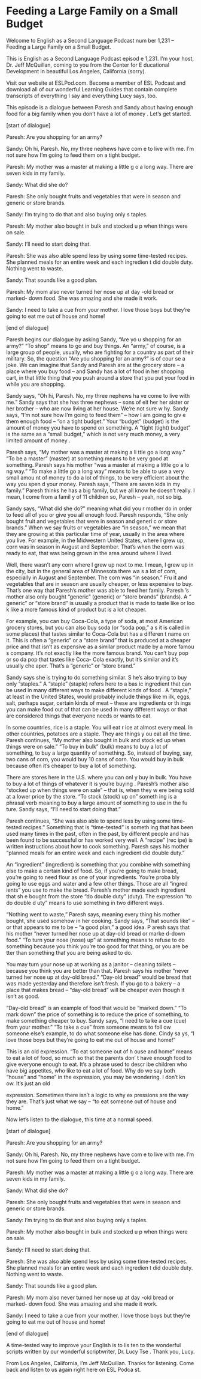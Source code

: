 # Feeding a Large Family on a Small Budget

Welcome to English as a Second Language Podcast num ber 1,231 – Feeding a Large Family on a Small Budget.

This is English as a Second Language Podcast episod e 1,231. I’m your host, Dr. Jeff McQuillan, coming to you from the Center for E ducational Development in beautiful Los Angeles, California (sorry).

Visit our website at ESLPod.com. Become a member of  ESL Podcast and download all of our wonderful Learning Guides that contain complete transcripts of everything I say and everything Lucy says, too.

This episode is a dialogue between Paresh and Sandy  about having enough food for a big family when you don’t have a lot of money . Let’s get started.

[start of dialogue]

Paresh: Are you shopping for an army?

Sandy: Oh hi, Paresh. No, my three nephews have com e to live with me. I’m not sure how I’m going to feed them on a tight budget.

Paresh: My mother was a master at making a little g o a long way. There are seven kids in my family.

Sandy: What did she do?

Paresh: She only bought fruits and vegetables that were in season and generic or store brands.

Sandy: I’m trying to do that and also buying only s taples.

Paresh: My mother also bought in bulk and stocked u p when things were on sale.

Sandy: I’ll need to start doing that.

Paresh: She was also able spend less by using some time-tested recipes. She planned meals for an entire week and each ingredien t did double duty. Nothing went to waste.

Sandy: That sounds like a good plan.

 Paresh: My mom also never turned her nose up at day -old bread or marked- down food. She was amazing and she made it work.

Sandy: I need to take a cue from your mother. I love those boys but they’re going to eat me out of house and home!

[end of dialogue]

Paresh begins our dialogue by asking Sandy, “Are yo u shopping for an army?” “To shop” means to go and buy things. An “army,” of  course, is a large group of people, usually, who are fighting for a country as part of their military. So, the question “Are you shopping for an army?” is of cour se a joke. We can imagine that Sandy and Paresh are at the grocery store – a place where you buy food – and Sandy has a lot of food in her shopping cart, in that little thing that you push around a store that you put your food in while you are shopping.

Sandy says, “Oh hi, Paresh. No, my three nephews ha ve come to live with me.” Sandy says that she has three nephews – sons of eit her her sister or her brother – who are now living at her house. We’re not sure w hy. Sandy says, “I’m not sure how I’m going to feed them” – how I am going to giv e them enough food – “on a tight budget.” Your “budget” (budget) is the amount  of money you have to spend on something. A “tight (tight) budget” is the same as a “small budget,” which is not very much money, a very limited amount of money .

Paresh says, “My mother was a master at making a li ttle go a long way.” “To be a master” (master) at something means to be very good  at something. Paresh says his mother “was a master at making a little go a lo ng way.” “To make a little go a long way” means to be able to use a very small amou nt of money to do a lot of things, to be very efficient about the way you spen d your money. Paresh says, “There are seven kids in my family.” Paresh thinks he has a big family, but we all know he doesn’t really. I mean, I come from a famil y of 11 children so, Paresh – yeah, not so big.

Sandy says, “What did she do?” meaning what did you r mother do in order to feed all of you or give you all enough food. Paresh  responds, “She only bought fruit and vegetables that were in season and generi c or store brands.” When we say fruits or vegetables are “in season,” we mean that they are growing at this particular time of year, usually in the area where you live. For example, in the Midwestern United States, where I grew up, corn was  in season in August and September. That’s when the corn was ready to eat, that was being grown in the area around where I lived.

 Well, there wasn’t any corn where I grew up next to  me. I mean, I grew up in the city, but in the general area of Minnesota there wa s a lot of corn, especially in August and September. The corn was “in season.” Fru it and vegetables that are in season are usually cheaper, or less expensive to  buy. That’s one way that Paresh’s mother was able to feed her family. Paresh ’s mother also only bought “generic” (generic) or “store brands” (brands). A “ generic” or “store brand” is usually a product that is made to taste like or loo k like a more famous kind of product but is a lot cheaper.

For example, you can buy Coca-Cola, a type of soda,  at most American grocery stores, but you can also buy soda (or “soda pop,” a s it is called in some places) that tastes similar to Coca-Cola but has a differen t name on it. This is often a “generic” or a “store brand” that is produced at a cheaper price and that isn’t as expensive as a similar product made by a more famou s company. It’s not exactly like the more famous brand. You can’t buy pop or so da pop that tastes like Coca- Cola exactly, but it’s similar and it’s usually che aper. That’s a “generic” or “store brand.”

Sandy says she is trying to do something similar. S he’s also trying to buy only “staples.” A “staple” (staple) refers here to a bas ic ingredient that can be used in many different ways to make different kinds of food . A “staple,” at least in the United States, would probably include things like m ilk, eggs, salt, perhaps sugar, certain kinds of meat – these are ingredients or th ings you can make food out of that can be used in many different ways or that are  considered things that everyone needs or wants to eat.

In some countries, rice is a staple. You will eat r ice at almost every meal. In other countries, potatoes are a staple. They are things y ou eat all the time. Paresh continues, “My mother also bought in bulk and stock ed up when things were on sale.” “To buy in bulk” (bulk) means to buy a lot of something, to buy a large quantity of something. So, instead of buying, say, two cans of corn, you would buy 10 cans of corn. You would buy in bulk because often it’s cheaper to buy a lot of something.

There are stores here in the U.S. where you can onl y buy in bulk. You have to buy a lot of things of whatever it is you’re buying . Paresh’s mother also “stocked up when things were on sale” – that is, when they w ere being sold at a lower price by the store. “To stock (stock) up on” someth ing is a phrasal verb meaning to buy a large amount of something to use in the fu ture. Sandy says, “I’ll need to start doing that.”

Paresh continues, “She was also able to spend less by using some time-tested recipes.” Something that is “time-tested” is someth ing that has been used many times in the past, often in the past, by different people and has been found to be successful or has worked very well. A “recipe” (rec ipe) is written instructions about how to cook something. Paresh says his mother  “planned meals for an entire week and each ingredient did double duty.”

An “ingredient” (ingredient) is something that you combine with something else to make a certain kind of food. So, if you’re going to  make bread, you’re going to need flour as one of your ingredients. You’re proba bly going to use eggs and water and a few other things. Those are all “ingred ients” you use to make the bread. Paresh’s mother made each ingredient that sh e bought from the store “do double duty” (duty). The expression “to do double d uty” means to use something in two different ways.

“Nothing went to waste,” Paresh says, meaning every thing his mother bought, she used somehow in her cooking. Sandy says, “That sounds like” – or that appears to me to be – “a good plan,” a good idea. P aresh says that his mother “never turned her nose up at day-old bread or marke d-down food.” “To turn your nose (nose) up” at something means to refuse to do something because you think you’re too good for that thing, or you are be tter than something that you are being asked to do.

You may turn your nose up at working as a janitor –  cleaning toilets – because you think you are better than that. Paresh says his  mother “never turned her nose up at day-old bread.” “Day-old bread” would be  bread that was made yesterday and therefore isn’t fresh. If you go to a  bakery – a place that makes bread – “day-old bread” will be cheaper even though  it isn’t as good.

“Day-old bread” is an example of food that would be  “marked down.” “To mark down” the price of something is to reduce the price  of something, to make something cheaper to buy. Sandy says, “I need to ta ke a cue (cue) from your mother.” “To take a cue” from someone means to foll ow someone else’s example, to do what someone else has done. Cindy sa ys, “I love those boys but they’re going to eat me out of house and home!”

This is an old expression. “To eat someone out of h ouse and home” means to eat a lot of food, so much so that the parents don’ t have enough food to give everyone enough to eat. It’s a phrase used to descr ibe children who have big appetites, who like to eat a lot of food. Why do we  say both “house” and “home” in the expression, you may be wondering. I don’t kn ow. It’s just an old

expression. Sometimes there isn’t a logic to why ex pressions are the way they are. That’s just what we say – “to eat someone out of house and home.”

Now let’s listen to the dialogue, this time at a normal speed.

[start of dialogue]

Paresh: Are you shopping for an army?

Sandy: Oh hi, Paresh. No, my three nephews have com e to live with me. I’m not sure how I’m going to feed them on a tight budget.

Paresh: My mother was a master at making a little g o a long way. There are seven kids in my family.

Sandy: What did she do?

Paresh: She only bought fruits and vegetables that were in season and generic or store brands.

Sandy: I’m trying to do that and also buying only s taples.

Paresh: My mother also bought in bulk and stocked u p when things were on sale.

Sandy: I’ll need to start doing that.

Paresh: She was also able spend less by using some time-tested recipes. She planned meals for an entire week and each ingredien t did double duty. Nothing went to waste.

Sandy: That sounds like a good plan.

Paresh: My mom also never turned her nose up at day -old bread or marked- down food. She was amazing and she made it work.

Sandy: I need to take a cue from your mother. I love those boys but they’re going to eat me out of house and home!

[end of dialogue]

A time-tested way to improve your English is to lis ten to the wonderful scripts written by our wonderful scriptwriter, Dr. Lucy Tse . Thank you, Lucy.

 From Los Angeles, California, I’m Jeff McQuillan. Thanks for listening. Come back and listen to us again right here on ESL Podca st.

